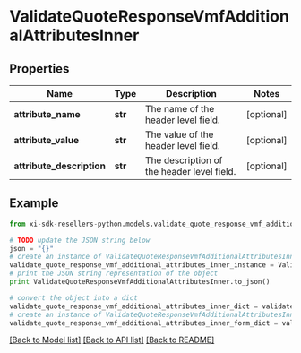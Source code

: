 # ValidateQuoteResponseVmfAdditionalAttributesInner


## Properties

Name | Type | Description | Notes
------------ | ------------- | ------------- | -------------
**attribute_name** | **str** | The name of the header level field. | [optional] 
**attribute_value** | **str** | The value of the header level field. | [optional] 
**attribute_description** | **str** | The description of the header level field. | [optional] 

## Example

```python
from xi-sdk-resellers-python.models.validate_quote_response_vmf_additional_attributes_inner import ValidateQuoteResponseVmfAdditionalAttributesInner

# TODO update the JSON string below
json = "{}"
# create an instance of ValidateQuoteResponseVmfAdditionalAttributesInner from a JSON string
validate_quote_response_vmf_additional_attributes_inner_instance = ValidateQuoteResponseVmfAdditionalAttributesInner.from_json(json)
# print the JSON string representation of the object
print ValidateQuoteResponseVmfAdditionalAttributesInner.to_json()

# convert the object into a dict
validate_quote_response_vmf_additional_attributes_inner_dict = validate_quote_response_vmf_additional_attributes_inner_instance.to_dict()
# create an instance of ValidateQuoteResponseVmfAdditionalAttributesInner from a dict
validate_quote_response_vmf_additional_attributes_inner_form_dict = validate_quote_response_vmf_additional_attributes_inner.from_dict(validate_quote_response_vmf_additional_attributes_inner_dict)
```
[[Back to Model list]](../README.md#documentation-for-models) [[Back to API list]](../README.md#documentation-for-api-endpoints) [[Back to README]](../README.md)


